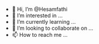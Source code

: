- 👋 Hi, I’m @Hesamfathi
- 👀 I’m interested in ...
- 🌱 I’m currently learning ...
- 💞️ I’m looking to collaborate on ...
- 📫 How to reach me ...

<!---
Hesamfathi/Hesamfathi is a ✨ special ✨ repository because its `README.md` (this file) appears on your GitHub profile.
You can click the Preview link to take a look at your changes.
--->
